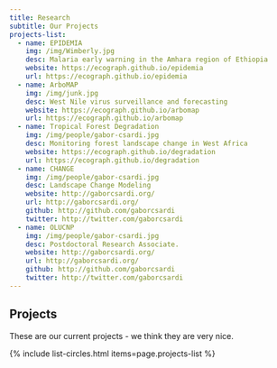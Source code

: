 ```yaml
---
title: Research
subtitle: Our Projects
projects-list:
  - name: EPIDEMIA
    img: /img/Wimberly.jpg
    desc: Malaria early warning in the Amhara region of Ethiopia
    website: https://ecograph.github.io/epidemia
    url: https://ecograph.github.io/epidemia
  - name: ArboMAP
    img: /img/junk.jpg
    desc: West Nile virus surveillance and forecasting
    website: https://ecograph.github.io/arbomap
    url: https://ecograph.github.io/arbomap
  - name: Tropical Forest Degradation
    img: /img/people/gabor-csardi.jpg
    desc: Monitoring forest landscape change in West Africa
    website: https://ecograph.github.io/degradation
    url: https://ecograph.github.io/degradation
  - name: CHANGE
    img: /img/people/gabor-csardi.jpg
    desc: Landscape Change Modeling
    website: http://gaborcsardi.org/
    url: http://gaborcsardi.org/
    github: http://github.com/gaborcsardi
    twitter: http://twitter.com/gaborcsardi
  - name: OLUCNP
    img: /img/people/gabor-csardi.jpg
    desc: Postdoctoral Research Associate.
    website: http://gaborcsardi.org/
    url: http://gaborcsardi.org/
    github: http://github.com/gaborcsardi
    twitter: http://twitter.com/gaborcsardi
---
```


## Projects

These are our current projects - we think they are very nice.

{% include list-circles.html items=page.projects-list %}
